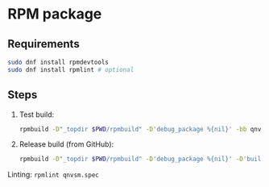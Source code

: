 # RPM package

## Requirements

```bash
sudo dnf install rpmdevtools
sudo dnf install rpmlint # optional
```

## Steps

1. Test build:
   ```bash
   rpmbuild -D"_topdir $PWD/rpmbuild" -D'debug_package %{nil}' -bb qnvsm.spec
   ```
2. Release build (from GitHub):
   ```bash
   rpmbuild -D"_topdir $PWD/rpmbuild" -D'debug_package %{nil}' -D'build_source github' -bb qnvsm.spec
   ```
   
Linting: `rpmlint qnvsm.spec`
